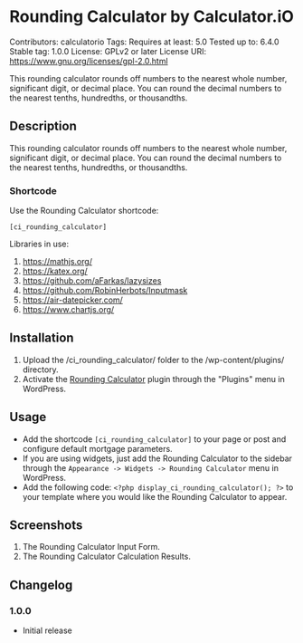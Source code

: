 # Rounding Calculator by Calculator.iO
Contributors: calculatorio
Tags: 
Requires at least: 5.0
Tested up to: 6.4.0
Stable tag: 1.0.0
License: GPLv2 or later
License URI: https://www.gnu.org/licenses/gpl-2.0.html

This rounding calculator rounds off numbers to the nearest whole number, significant digit, or decimal place. You can round the decimal numbers to the nearest tenths, hundredths, or thousandths.

## Description

This rounding calculator rounds off numbers to the nearest whole number, significant digit, or decimal place. You can round the decimal numbers to the nearest tenths, hundredths, or thousandths.

### Shortcode

Use the Rounding Calculator shortcode:

`[ci_rounding_calculator]`

Libraries in use:
1. https://mathjs.org/
2. https://katex.org/
3. https://github.com/aFarkas/lazysizes
4. https://github.com/RobinHerbots/Inputmask
5. https://air-datepicker.com/
6. https://www.chartjs.org/

## Installation

1. Upload the /ci_rounding_calculator/ folder to the /wp-content/plugins/ directory.
2. Activate the [Rounding Calculator](https://www.calculator.io/rounding-calculator/ "Rounding Calculator Homepage") plugin through the "Plugins" menu in WordPress.

## Usage
* Add the shortcode `[ci_rounding_calculator]` to your page or post and configure default mortgage parameters.
* If you are using widgets, just add the Rounding Calculator to the sidebar through the `Appearance -> Widgets -> Rounding Calculator` menu in WordPress.
* Add the following code: `<?php display_ci_rounding_calculator(); ?>` to your template where you would like the Rounding Calculator to appear.

## Screenshots
1. The Rounding Calculator Input Form.
2. The Rounding Calculator Calculation Results.

## Changelog

### 1.0.0
* Initial release
